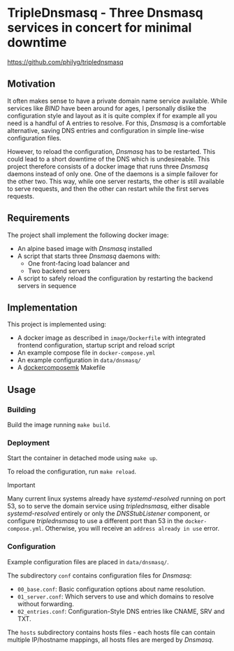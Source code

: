 # TripleDnsmasq - Three Dnsmasq services in concert for minimal downtime

https://github.com/philyg/triplednsmasq

## Motivation

It often makes sense to have a private domain name service available. While services like _BIND_ have been around for ages, I personally dislike the configuration style and layout as it is quite complex if for example all you need is a handful of A entries to resolve. For this, _Dnsmasq_ is a comfortable alternative, saving DNS entries and configuration in simple line-wise configuration files.

However, to reload the configuration, _Dnsmasq_ has to be restarted. This could lead to a short downtime of the DNS which is undesireable. This project therefore consists of a docker image that runs three _Dnsmasq_ daemons instead of only one. One of the daemons is a simple failover for the other two. This way, while one server restarts, the other is still available to serve requests, and then the other can restart while the first serves requests.

## Requirements

The project shall implement the following docker image:
- An alpine based image with _Dnsmasq_ installed
- A script that starts three _Dnsmasq_ daemons with:
  - One front-facing load balancer and
  - Two backend servers
- A script to safely reload the configuration by restarting the backend servers in sequence

## Implementation

This project is implemented using:
- A docker image as described in `image/Dockerfile` with integrated frontend configuration, startup script and reload script
- An example compose file in `docker-compose.yml`
- An example configuration in `data/dnsmasq/`
- A [dockercomposemk](https://github.com/philyg/dockercomposemk) Makefile

## Usage

### Building

Build the image running `make build`.

### Deployment

Start the container in detached mode using `make up`.

To reload the configuration, run `make reload`.

> [!IMPORTANT]
> Many current linux systems already have _systemd-resolved_ running on port 53, so to serve the domain service using _triplednsmasq_, either disable _systemd-resolved_ entirely or only the _DNSStubListener_ component, or configure _triplednsmasq_ to use a different port than 53 in the `docker-compose.yml`. Otherwise, you will receive an `address already in use` error.

### Configuration

Example configuration files are placed in `data/dnsmasq/`.

The subdirectory `conf` contains configuration files for _Dnsmasq_:
- `00_base.conf`: Basic configuration options about name resolution.
- `01_server.conf`: Which servers to use and which domains to resolve without forwarding.
- `02_entries.conf`: Configuration-Style DNS entries like CNAME, SRV and TXT.

The `hosts` subdirectory contains hosts files - each hosts file can contain multiple IP/hostname mappings, all hosts files are merged by _Dnsmasq_.
